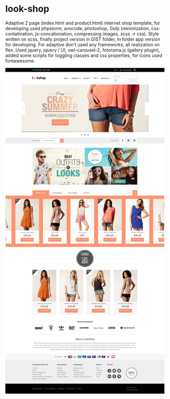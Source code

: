 # look-shop
Adaptive 2 page (index.html and product.html) internet shop template, for developing used phpstorm, avocode, photoshop, Gulp (minimization, css-contatination, js-concationation, compressing images, scss -> css). Style written on scss, finally project version in DIST folder, in folder app version for developing. For adaptive don't used any frameworks, all realization on flex. Used jquery, jquery / UI, owl-carousel-2, fotorama.js (gallery plugin), added some scripts for toggling classes and css properties, for icons used fontawesome.

![Screenshot](screenshot.jpg?raw=true)
